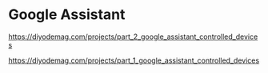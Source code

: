 # Google Assistant

https://diyodemag.com/projects/part_2_google_assistant_controlled_devices

https://diyodemag.com/projects/part_1_google_assistant_controlled_devices
